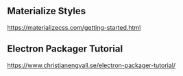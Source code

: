 ## Materialize Styles
https://materializecss.com/getting-started.html

## Electron Packager Tutorial
https://www.christianengvall.se/electron-packager-tutorial/